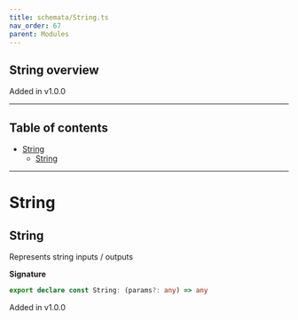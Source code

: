 ```yaml
---
title: schemata/String.ts
nav_order: 67
parent: Modules
---
```


## String overview

Added in v1.0.0

---

<h2 class="text-delta">Table of contents</h2>

- [String](#string)
  - [String](#string-1)

---

# String

## String

Represents string inputs / outputs

**Signature**

```ts
export declare const String: (params?: any) => any
```

Added in v1.0.0
